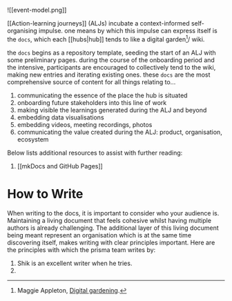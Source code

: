 ![[event-model.png]]

[[Action-learning journeys]] (ALJs) incubate a context-informed self-organising impulse. one means by which this impulse can express itself is the `docs`, which each [[hubs|hub]] tends to like a digital garden[^1]/ wiki.

the `docs` begins as a repository template, seeding the start of an ALJ with some preliminary pages. during the course of the onboarding period and the intensive, participants are encouraged to collectively tend to the wiki, making new entries and iterating existing ones. these `docs` are the most comprehensive source of content for all things relating to... 

1. communicating the essence of the place the hub is situated 
2. onboarding future stakeholders into this line of work
3. making visible the learnings generated during the ALJ and beyond
4. embedding data visualisations
5. embedding videos, meeting recordings, photos
6. communicating the value created during the ALJ: product, organisation, ecosystem

Below lists additional resources to assist with further reading:

1. [[mkDocs and GitHub Pages]]

# How to Write
When writing to the docs, it is important to consider who your audience is. Maintaining a living document that feels cohesive whilst having multiple authors is already challenging. The additional layer of this living document being meant represent an organisation which is at the same time discovering itself, makes writing with clear principles important. Here are the principles with which the prisma team writes by: 

1. Shik is an excellent writer when he tries. 
2. 

[^1]: Maggie Appleton, [Digital gardening](https://maggieappleton.com/garden-history).

